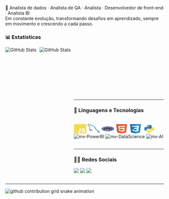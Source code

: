 👋
Analista de dados · Analista de QA · Analista · Desenvolvedor de front-end · Analista BI <br>
Em constante evolução, transformando desafios em aprendizado, sempre em movimento e crescendo a cada passo.

### 📊 Estatísticas

<p>
  <img 
    align="left" 
    alt="GitHub Stats" 
    height="400" 
    style="padding-right: 10px;" 
    src="https://github-readme-stats.vercel.app/api?username=mvmvenancio&show_icons=true&theme=tokyonight&include_all_commits=true&locale=pt-br&cache_seconds=1000000000" 
  />
</p>

<img 
      align="left" 
      alt="GitHub Stats" 
      height="400"
      style="padding-right: 10px;"
      src="https://github-readme-stats.vercel.app/api/top-langs/?username=mvmvenancio&theme=tokyonight&layout=compact&custom_title=Tecnologias&langs_count=9&cache_seconds=1000000000" 
  />
</p>
<br><br><br><br><br><br><br><br><br>

---

### 🤖 Linguagens e Tecnologias

<div style="display: inline_block"><br>
  <img align="center" alt="mv-Js" height="30" width="40" src="https://raw.githubusercontent.com/devicons/devicon/master/icons/javascript/javascript-plain.svg">
  <img align="center" alt="mv-MySQL" height="30" width="40" src="https://raw.githubusercontent.com/devicons/devicon/master/icons/mysql/mysql-original.svg">
  <img align="center" alt="mv-PHP" height="30" width="40" src="https://raw.githubusercontent.com/devicons/devicon/master/icons/php/php-original.svg">
  <img align="center" alt="mv-HTML" height="30" width="40" src="https://raw.githubusercontent.com/devicons/devicon/master/icons/html5/html5-original.svg">
  <img align="center" alt="mv-CSS" height="30" width="40" src="https://raw.githubusercontent.com/devicons/devicon/master/icons/css3/css3-original.svg">
  <img align="center" alt="mv-Python" height="30" width="40" src="https://raw.githubusercontent.com/devicons/devicon/master/icons/python/python-original.svg">
  <img align="center" alt="mv-PowerBI" height="30" width="40" src="https://upload.wikimedia.org/wikipedia/commons/c/cf/New_Power_BI_Logo.svg">
  <img align="center" alt="mv-DataScience" height="30" width="40" src="https://cdn-icons-png.flaticon.com/512/4248/4248443.png">
  <img align="center" alt="mv-AI" height="30" width="40" src="https://cdn-icons-png.flaticon.com/512/4712/4712107.png">
</div><br>
  
---

### 👨‍💻 Redes Sociais

<div> 
  <a href = "mailto:mvmvenancio@gmail.com"><img src="https://img.shields.io/badge/-Gmail-%23333?style=for-the-badge&logo=gmail&logoColor=white" target="_blank"></a>
  <a href="https://www.linkedin.com/in/maicon-venâncio-4274b52a3" target="_blank"><img src="https://img.shields.io/badge/-LinkedIn-%230077B5?style=for-the-badge&logo=linkedin&logoColor=white" target="_blank"></a>
  <a href="https://github.com/mvmvenancio" target="_blank"><img src="https://img.shields.io/badge/-GitHub-800020?style=for-the-badge&logo=github&logoColor=white"></a>
</div><br>

---

<picture>
  <source media="(prefers-color-scheme: dark)" srcset="https://mvmvenancio.github.io/mvmvenancio/github-contribution-grid-snake-dark.svg">
  <source media="(prefers-color-scheme: light)" srcset="https://mvmvenancio.github.io/mvmvenancio/github-contribution-grid-snake.svg">
  <img alt="github contribution grid snake animation" src="https://mvmvenancio.github.io/mvmvenancio/github-contribution-grid-snake.svg">
</picture>
